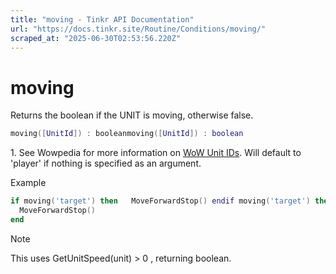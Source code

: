 ```yaml
---
title: "moving - Tinkr API Documentation"
url: "https://docs.tinkr.site/Routine/Conditions/moving/"
scraped_at: "2025-06-30T02:53:56.220Z"
---
```


# moving

Returns the boolean if the UNIT is moving, otherwise false.

```lua
moving([UnitId]) : booleanmoving([UnitId]) : boolean
```

1\. See Wowpedia for more information on [WoW Unit IDs](https://wowpedia.fandom.com/wiki/UnitId). Will default to 'player' if nothing is specified as an argument.

Example

```lua
if moving('target') then   MoveForwardStop() endif moving('target') then 
  MoveForwardStop() 
end 
```

Note

This uses GetUnitSpeed(unit) > 0 , returning boolean.